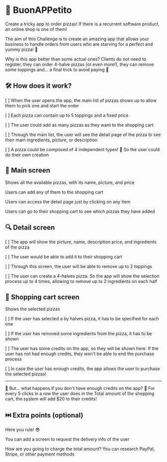 # 🍕 BuonAPPetito

Create a tricky app to order pizzas!
If there is a recurrent software product, an online shop is one of them!

The aim of this Challenge is to create an amazing app that allows your business to handle orders from users who are starving for a perfect and yummy pizza! 🍕

Why is this app better than some actual ones? Clients do not need to register, they can order 4-halve pizzas (or even more!), they can remove some toppings and... a final trick to avoid paying 🫣

## 🛠 How does it work?
[ ] When the user opens the app, the main list of pizzas shows up to allow them to pick one and start the order

[ ] Each pizza can contain up to 5 toppings and a fixed price

[ ] The user could add as many pizzas as they want to the shopping cart

[ ] Through the main list, the user will see the detail page of the pizza to see their main ingredients, picture, or description

[ ] A pizza could be composed of 4 independent types! 🤯 So the user could do their own creation

## 🏡 Main screen
Shows all the available pizzas, with its name, picture, and price

Users can add any of them to the shopping cart

Users can access the detail page just by clicking on any item

Users can go to their shopping cart to see which pizzas they have added

## 🔍 Detail screen
[ ] The app will show the picture, name, description price, and ingredients of the pizza

[ ] The user would be able to add it to their shopping cart

[ ] Through this screen, the user will be able to remove up to 2 toppings

[ ] The user can create a 4-halves pizza. So the app will show the selection process up to 4 times, allowing to remove up to 2 ingredients on each half

## 🛒 Shopping cart screen
Shows the selected pizzas

[ ] If the user has selected a by halves pizza, it has to be specified for each one

[ ] If the user has removed some ingredients from the pizza, it has to be shown

[ ] The user has some credits on the app, so they will be shown here. If the user has not had enough credits, they won't be able to end the purchase process

[ ] In case the user has enough credits, the app allows the user to purchase the selected pizzas!

---

🚨 But... what happens if you don't have enough credits on the app? 🥲 For every 5 clicks in a row the user does in the Total amount of the shopping cart, the system will add $20 to their credits!

## ⏭️ Extra points (optional)
Here you rule! 😎

You can add a screen to request the delivery info of the user

How are you going to charge the total amount? You can research PayPal, Stripe, or other payment methods
